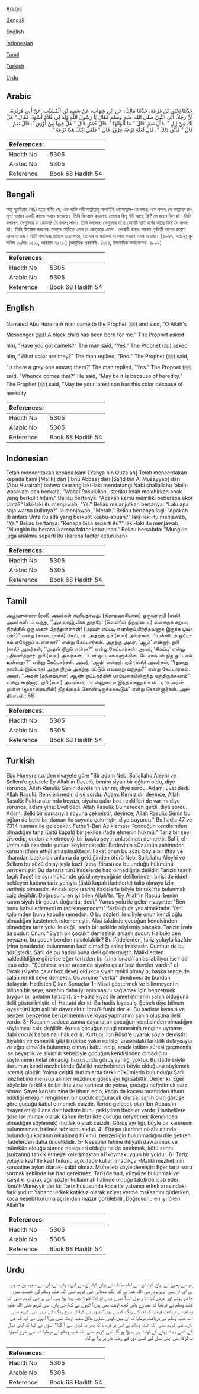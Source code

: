 [Arabic](#arabic)

[Bengali](#bengali)

[English](#english)

[Indonesian](#indonesian)

[Tamil](#tamil)

[Turkish](#turkish)

[Urdu](#urdu)

## Arabic


<div dir="rtl" lang="ar" style={{fontSize:'larger',backgroundColor:'#f8f9fa',padding:20}}>
حَدَّثَنَا يَحْيَى بْنُ قَزَعَةَ، حَدَّثَنَا مَالِكٌ، عَنِ ابْنِ شِهَابٍ، عَنْ سَعِيدِ بْنِ الْمُسَيَّبِ، عَنْ أَبِي هُرَيْرَةَ، أَنَّ رَجُلاً، أَتَى النَّبِيَّ صلى الله عليه وسلم فَقَالَ يَا رَسُولَ اللَّهِ وُلِدَ لِي غُلاَمٌ أَسْوَدُ‏.‏ فَقَالَ ‏"‏ هَلْ لَكَ مِنْ إِبِلٍ ‏"‏‏.‏ قَالَ نَعَمْ‏.‏ قَالَ ‏"‏ مَا أَلْوَانُهَا ‏"‏‏.‏ قَالَ حُمْرٌ‏.‏ قَالَ ‏"‏ هَلْ فِيهَا مِنْ أَوْرَقَ ‏"‏‏.‏ قَالَ نَعَمْ‏.‏ قَالَ ‏"‏ فَأَنَّى ذَلِكَ ‏"‏‏.‏ قَالَ لَعَلَّهُ نَزَعَهُ عِرْقٌ‏.‏ قَالَ ‏"‏ فَلَعَلَّ ابْنَكَ هَذَا نَزَعَهُ ‏"‏‏.‏
</div>
<div style={{backgroundColor:'#f8f9fa',padding:20, marginBottom: 10}}><table> <thead> <tr> <th>References:</th> <th></th> </tr> </thead> <tbody><tr><td>Hadith No</td><td>5305</td></tr><tr><td>Arabic No</td><td>5305</td></tr><tr><td>Reference</td><td>Book 68 Hadith 54</td></tr></tbody></table></div>

## Bengali


<div dir="ltr" lang="bn" style={{fontSize:'larger',backgroundColor:'#f8f9fa',padding:20}}>
আবূ হুরাইরাহ (রাঃ) হতে বর্ণিত যে, এক ব্যক্তি নবী সাল্লাল্লাহু আলাইহি ওয়াসাল্লাম-এর কাছে এসে বললঃ হে আল্লাহর রাসূল! আমার একটি কালো সন্তান জন্মেছে। তিনি জিজ্ঞেস করলেনঃ তোমার কিছু উট আছে কি? সে জবাব দিল হাঁ। তিনি বললেনঃ সেগুলোর রং কেমন? সে বললঃ লাল। তিনি বললেনঃ সেগুলোর মধ্যে কোনটি ছাই বর্ণের আছে কি? সে বললঃ হ্যাঁ। তিনি জিজ্ঞেস করলেনঃ তাহলে সেটিতে এমন রং কোত্থেকে এলো। লোকটি বললঃ সম্ভবত পূর্ববর্তী বংশের কারণে এমন হয়েছে। তিনি বললেনঃ তাহলে হতে পারে, তোমার এ সন্তানও বংশগত কারণে এমন হয়েছে। [৬৮৪৭, ৭৩১৪; মুসলিম ১৯/হাঃ ১৫০০, আহমাদ ৭২৬৮] (আধুনিক প্রকাশনী- ৪৯১৪, ইসলামিক ফাউন্ডেশন- ৪৮০৯)
</div>
<div style={{backgroundColor:'#f8f9fa',padding:20, marginBottom: 10}}><table> <thead> <tr> <th>References:</th> <th></th> </tr> </thead> <tbody><tr><td>Hadith No</td><td>5305</td></tr><tr><td>Arabic No</td><td>5305</td></tr><tr><td>Reference</td><td>Book 68 Hadith 54</td></tr></tbody></table></div>

## English


<div dir="ltr" lang="en" style={{fontSize:'larger',backgroundColor:'#f8f9fa',padding:20}}>
Narrated Abu Huraira:A man came to the Prophet (ﷺ) and said, "O Allah's Messenger (ﷺ)! A black child has been born for me." The Prophet asked him, "Have you got camels?" The man said, "Yes." The Prophet (ﷺ) asked him, "What color are they?" The man replied, "Red." The Prophet (ﷺ) said, "Is there a grey one among them?' The man replied, "Yes." The Prophet (ﷺ) said, "Whence comes that?" He said, "May be it is because of heredity." The Prophet (ﷺ) said, "May be your latest son has this color because of heredity
</div>
<div style={{backgroundColor:'#f8f9fa',padding:20, marginBottom: 10}}><table> <thead> <tr> <th>References:</th> <th></th> </tr> </thead> <tbody><tr><td>Hadith No</td><td>5305</td></tr><tr><td>Arabic No</td><td>5305</td></tr><tr><td>Reference</td><td>Book 68 Hadith 54</td></tr></tbody></table></div>

## Indonesian


<div dir="ltr" lang="id" style={{fontSize:'larger',backgroundColor:'#f8f9fa',padding:20}}>
Telah menceritakan kepada kami [Yahya bin Quza'ah] Telah menceritakan kepada kami [Malik] dari [Ibnu Abbas] dari [Sa'id bin Al Musayyab] dari [Abu Hurairah] bahwa seorang laki-laki mendatangi Nabi shallallahu 'alaihi wasallam dan berkata, "Wahai Rasulullah, isteriku telah melahirkan anak yang berkulit hitam." Beliau bertanya: "Apakah kamu memiliki beberapa ekor Unta?" laki-laki itu menjawab, "Ya." Beliau melanjutkan bertanya: "Lalu apa saja warna kulitnya?" Ia menjawab, "Merah." Beliau bertanya lagi: "Apakah di antara Unta itu ada yang berkulit keabu-abuan?" laki-laki itu menjawab, "Ya." Beliau bertanya: "Kenapa bisa seperti itu?" laki-laki itu menjawab, "Mungkin itu berasal karena faktor keturunan." Beliau bersabda: "Mungkin juga anakmu seperti itu (karena factor keturunan)
</div>
<div style={{backgroundColor:'#f8f9fa',padding:20, marginBottom: 10}}><table> <thead> <tr> <th>References:</th> <th></th> </tr> </thead> <tbody><tr><td>Hadith No</td><td>5305</td></tr><tr><td>Arabic No</td><td>5305</td></tr><tr><td>Reference</td><td>Book 68 Hadith 54</td></tr></tbody></table></div>

## Tamil


<div dir="ltr" lang="ta" style={{fontSize:'larger',backgroundColor:'#f8f9fa',padding:20}}>
அபூஹுரைரா (ரலி) அவர்கள் கூறியதாவது: (கிராமவாசியான) ஒருவர் நபி (ஸல்) அவர்களிடம் வந்து, ‘‘அல்லாஹ்வின் தூதரே! (வெள்ளை நிறமுடைய) எனக்குக் கறுப்பு நிறத்தில் ஒரு மகன் பிறந்துள்ளான்! (அவன் எப்படி எனக்குப் பிறந்தவனாக இருக்க முடியும்?)” என்று (சாடையாகக்) கேட்டார். அதற்கு நபி (ஸல்) அவர்கள், ‘‘உன்னிடம் ஒட்டகம் ஏதேனும் உள்ளதா?” என்று கேட்டார்கள். அதற்கு அவர், ‘ஆம்’ என்றார். நபி (ஸல்) அவர்கள், ‘‘அதன் நிறம் என்ன?” என்று கேட்டார்கள். அவர், ‘சிவப்பு’ என்று பதிலளித்தார். நபி (ஸல்) அவர்கள், ‘‘உன் ஒட்டகங்களுக்கிடையே சாம்பல் நிற ஒட்டகம் உள்ளதா?” என்று கேட்டார்கள். அவர், ‘ஆம்’ என்றார். நபி (ஸல்) அவர்கள், ‘‘(தனது தாயிடம் இல்லாத) அந்த நிறம் அதற்கு மட்டும் எவ்வாறு வந்தது?” என்று கேட்டார்கள். அவர், ‘‘அதன் (தந்தையான) ஆண் ஒட்டகத்தின் பரம்பரையிலிருந்து வந்திருக்கலாம்” என்று கூறினார். நபி (ஸல்) அவர்கள், ‘‘உன்னுடைய இந்த மகனும் உன் பரம்பரையிலுள்ள (மூதாதையரின்) நிறத்தைக் கொண்டிருக்கக்கூடும்” என்று சொன்னார்கள். அத்தியாயம் : 68
</div>
<div style={{backgroundColor:'#f8f9fa',padding:20, marginBottom: 10}}><table> <thead> <tr> <th>References:</th> <th></th> </tr> </thead> <tbody><tr><td>Hadith No</td><td>5305</td></tr><tr><td>Arabic No</td><td>5305</td></tr><tr><td>Reference</td><td>Book 68 Hadith 54</td></tr></tbody></table></div>

## Turkish


<div dir="ltr" lang="tr" style={{fontSize:'larger',backgroundColor:'#f8f9fa',padding:20}}>
Ebu Hureyre r.a.'den rivayete göre "Bir adam Nebi Sallallahu Aleyhi ve Sellem'e gelerek: Ey Allah'ın Rasulü, benim siyah bir oğlum oldu, diye sorunca, Allah Rasulü: Senin develel'in var mı, diye sordu. Adam: Evet dedi. Allah Rasulü: Renkleri nedir, diye sordu. Adam: Kırmızıdır deyince, Allah Rasulü: Peki aralarında beyazı, siyaha çalar boz renklileri de var mı diye sorunca, adam yine: Evet dedi. Allah Rasulü: Bu nereden geldi, diye sordu. Adam: Belki bir damarıyla soyuna çekmiştir, deyince, Allah Rasulü: Senin bu oğlun da belki bir damarı ile soyuna çekmiştir, diye buyurdu." Bu hadis 47 ve 7314 numara ile gelecektir. Fethu'l-Bari Açıklaması: "çocuğun kendisinden olmadığını tariz (üstü kapalı) bir şekilde ifade etmenin hükmü." Tariz bir şeyi zikredip, ondan zikretmediği bir başka şeyin anlaşılması demektir. Şafii, el-Umm adlı eserinde şunları söylemektedir: Bedevinin sÖz.ünün zahirinden karısını itham ettiği anlaşılmaktadır. Fakat onun bu sözü böyle bir iftira ve ithamdan başka bir anlama da geldiğinden ötürü Nebi Sallallahu Aleyhi ve Sellem bu sözü dolayısıyla kazf (zina iftirası) da bulunduğu hükmünü vermemiştir. Bu da tariz türü ifadelerde had olmadığına delildir. Tarizin tasrih (açık ifade) ile aynı hükümde görülmeyeceğinin delillerinden birisi de iddet bekleyen kadına tariz yoluyla (üstü kapalı ifadelerle) talip olmaya izin verilmiş olmasıdır. Ancak açık (sarih) ifadelerle böyle bir teklifte bulunmak caiz değildir. Doğrusunu en iyi bilen Allah'tır. "Ey Allah'ın Rasuü, benim karım siyah bir çocuk doğurdu, dedi." Yunus yolu ile gelen rivayette: "Ben bunu kabul edemedi m (açıklayamadım)" fazlalığı da yer almaktadır. Yani kalbimden bunu kabullenemedim. O bu sözleri ile diliyle onun kendi oğlu olmadığını kastetmek istememiştir. Aksi takdirde çocuğun kendisinden olmadığını tariz yolu ile değil, sarih bir şekilde söylemiş olacaktı. Tarizin izahı da şudur: Onun: "Siyah bir çocuk" demesinin anlamı şudur: Halbuki ben beyazım, bu çocuk benden nasılolabilir? Bu ifadelerden, tariz yoluyla kazfde (zina isnadında) bulunmanın kazf olmadığı anlaşılmaktadır. Cumhur da bu görüştedir. Şafil de bu hadisi buna delil göstermiştir. Malikilerden nakledildiğine göre ise eğer tarizden bu (zina isnadı) anlaşılabiliyor ise had icab eder. "Şüphesiz onlar arasında siyaha çalar boz develer vardır." el-Evrak (siyaha çalar boz deve) oldukça siyah renkli olmayıp, başka renge de çalan renkli deve demektir. Güvercine "verka" denilmesi de bundan dolayıdır. Hadisten Çıkan Sonuçlar 1- Misal göstermek ve bilinmeyeni n bilinen bir şeye, sorahın daha iyi anlamasını sağlamak için benzetmek (uygun bir anlatım tarzıdır). 2- Hadis kıyas ile amel etmenin sahih olduğuna delil gösterilmiştir. el-Hattabi der ki: Bu hadis kıyasu'ş-Şebeh diye bilinen kıyas türü için asli bir dayanaktır. İbnu'l-fuabi der ki: Bu hadiste kıyasın ve benzeri benzerine benzetmenin (ve kıyas yapmanın) sahih oluşuna delil vardır. 3- Kocanın sadece zanna dayanarak çocuğun kendisinden olmadığını söylemesi caiz değildir. Ayrıca çocuğun rengi annesinin rengine uymasa dahi çocuk babasına ilhak edilir. Kurtubi, İbn Rüşd'e uyarak şöyle demiştir: Siyahlık ve esmerlik gibi birbirine yakın renkler arasındaki farklılık dolayısıyla ve eğer cima'da bulunmuş olmayı kabul edip, arada istibra süresi geçmemiş ise beyazlık ve siyahlık sebebiyle çocuğun kendisinden olmadığını söylemenin hela! olmadığı hususunda görüş ayrılığı yoktur. Bu ifadeleriyle durumun kendi mezhebinde (Maliki mezhebinde) böyle olduğunu söylemek istemiş gibidir. Yoksa çeşitli durumlarda farklı hükümlerin bulunduğu Şafii mezhebine mensup alimler nezdinde görüş ayrılığı sabittir. Derler ki: Eğer böyle bir farklılık ile birlikte zina karinesi de yoksa, çocuğu nefyetmek caiz olmaz. Şayet karısını zina ile itham edip, kadın da kocası tarafından itham edildiği erkeğin renginden bir çocuk doğuracak olursa, sahih olan görüşe göre çocuğu kabul etmemek caizdir. İleride gelecek olan İbn Abbas'ın rivayet ettiği li'ana dair hadiste bunu pekiştiren ifadeler vardır. Hanbelilere göre ise mutlak olarak karine ile birlikte çocuğu nefyetmek (kendinden olmadığını söylemek) mutlak olarak caizdir. Görüş ayrılığı, böyle bir karinenin bulunmaması halinde söz konusudur. 4- Firaşın (kadının nikahı altında bulunduğu kocanın nikahının) hükmü, benzerliğin bulunmadığını dile getiren ifadelerden daha önceliklidir. 5- Nesepler lehine ihtiyatlı davranmak ve mümkün olduğu sürece nesepleri olduğu halde bırakmak, kötü zannı (suizannı) tahkik etmeye kalkışmaktan a11koymakuygun bir yoldur. 6- Tariz yoluyla kazf ile kazf hükmü açık ifade kullanılmadıkça -Maliki mezhebinin kanaatine aykırı ölarak- sabit olmaz. Mühelleb şöyle demiştir: Eğer tariz soru sormak şeklinde ise had gerekmez. Tarizde had, yüzyüze bulunmak ve karşılıklı olarak ağır sözler kullanmak halinde olduğu takdirde icab eder. İbnu'I-Müneyyir der ki: Tariz hususunda koca ile yabancı erkek arasındaki fark şudur: Yabancı erkek katıksız olarak eziyet verme maksadını güderken, koca nesebi koruma açısından mazur görülebilir. Doğrusunu en iyi bilen Allah'tır
</div>
<div style={{backgroundColor:'#f8f9fa',padding:20, marginBottom: 10}}><table> <thead> <tr> <th>References:</th> <th></th> </tr> </thead> <tbody><tr><td>Hadith No</td><td>5305</td></tr><tr><td>Arabic No</td><td>5305</td></tr><tr><td>Reference</td><td>Book 68 Hadith 54</td></tr></tbody></table></div>

## Urdu


<div dir="rtl" lang="ur" style={{fontSize:'larger',backgroundColor:'#f8f9fa',padding:20}}>
ہم سے یحییٰ نے بیان کیا، ان سے امام مالک نے بیان کیا، ان سے ابن شہاب نے، ان سے سعید بن مسیب نے اور ان سے ابوہریرہ رضی اللہ عنہ نے کہ ایک صحابی نبی کریم صلی اللہ علیہ وسلم کی خدمت میں حاضر ہوئے اور عرض کیا: یا رسول اللہ! میرے یہاں تو کالا کلوٹا بچہ پیدا ہوا ہے۔ اس پر نبی کریم صلی اللہ علیہ وسلم نے فرمایا کہ تمہارے پاس کچھ اونٹ بھی ہیں؟ انہوں نے کہا جی ہاں۔ نبی کریم صلی اللہ علیہ وسلم نے دریافت فرمایا کہ ان کے رنگ کیسے ہیں؟ انہوں نے کہا کہ سرخ رنگ کے ہیں۔ نبی کریم صلی اللہ علیہ وسلم نے دریافت فرمایا کہ ان میں کوئی سیاہی مائل سفید اونٹ بھی ہے؟ انہوں نے کہا کہ جی ہاں۔ نبی کریم صلی اللہ علیہ وسلم نے اس پر فرمایا کہ پھر یہ کہاں سے آ گیا؟ انہوں نے کہا کہ اپنی نسل کے کسی بہت پہلے کے اونٹ پر یہ پڑا ہو گا۔ نبی کریم صلی اللہ علیہ وسلم نے فرمایا کہ اسی طرح تمہارا یہ لڑکا بھی اپنی نسل کے کسی دور کے رشتہ دار پر پڑا ہو گا۔
</div>
<div style={{backgroundColor:'#f8f9fa',padding:20, marginBottom: 10}}><table> <thead> <tr> <th>References:</th> <th></th> </tr> </thead> <tbody><tr><td>Hadith No</td><td>5305</td></tr><tr><td>Arabic No</td><td>5305</td></tr><tr><td>Reference</td><td>Book 68 Hadith 54</td></tr></tbody></table></div>